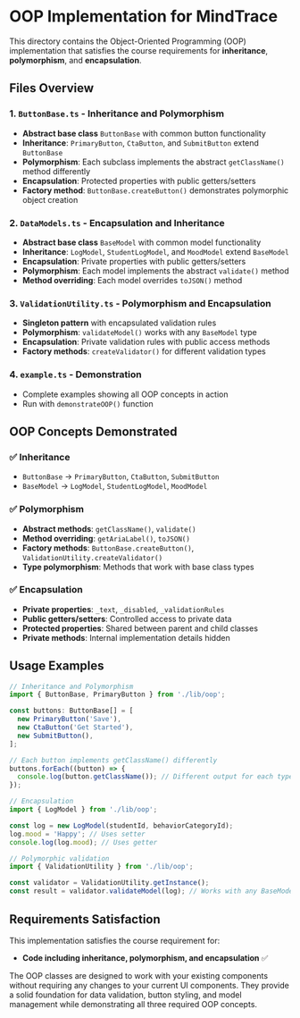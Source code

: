 # OOP Implementation for MindTrace

This directory contains the Object-Oriented Programming (OOP) implementation that satisfies the course requirements for **inheritance**, **polymorphism**, and **encapsulation**.

## Files Overview

### 1. `ButtonBase.ts` - Inheritance and Polymorphism

- **Abstract base class** `ButtonBase` with common button functionality
- **Inheritance**: `PrimaryButton`, `CtaButton`, and `SubmitButton` extend `ButtonBase`
- **Polymorphism**: Each subclass implements the abstract `getClassName()` method differently
- **Encapsulation**: Protected properties with public getters/setters
- **Factory method**: `ButtonBase.createButton()` demonstrates polymorphic object creation

### 2. `DataModels.ts` - Encapsulation and Inheritance

- **Abstract base class** `BaseModel` with common model functionality
- **Inheritance**: `LogModel`, `StudentLogModel`, and `MoodModel` extend `BaseModel`
- **Encapsulation**: Private properties with public getters/setters
- **Polymorphism**: Each model implements the abstract `validate()` method
- **Method overriding**: Each model overrides `toJSON()` method

### 3. `ValidationUtility.ts` - Polymorphism and Encapsulation

- **Singleton pattern** with encapsulated validation rules
- **Polymorphism**: `validateModel()` works with any `BaseModel` type
- **Encapsulation**: Private validation rules with public access methods
- **Factory methods**: `createValidator()` for different validation types

### 4. `example.ts` - Demonstration

- Complete examples showing all OOP concepts in action
- Run with `demonstrateOOP()` function

## OOP Concepts Demonstrated

### ✅ Inheritance

- `ButtonBase` → `PrimaryButton`, `CtaButton`, `SubmitButton`
- `BaseModel` → `LogModel`, `StudentLogModel`, `MoodModel`

### ✅ Polymorphism

- **Abstract methods**: `getClassName()`, `validate()`
- **Method overriding**: `getAriaLabel()`, `toJSON()`
- **Factory methods**: `ButtonBase.createButton()`, `ValidationUtility.createValidator()`
- **Type polymorphism**: Methods that work with base class types

### ✅ Encapsulation

- **Private properties**: `_text`, `_disabled`, `_validationRules`
- **Public getters/setters**: Controlled access to private data
- **Protected properties**: Shared between parent and child classes
- **Private methods**: Internal implementation details hidden

## Usage Examples

```typescript
// Inheritance and Polymorphism
import { ButtonBase, PrimaryButton } from './lib/oop';

const buttons: ButtonBase[] = [
  new PrimaryButton('Save'),
  new CtaButton('Get Started'),
  new SubmitButton(),
];

// Each button implements getClassName() differently
buttons.forEach((button) => {
  console.log(button.getClassName()); // Different output for each type
});

// Encapsulation
import { LogModel } from './lib/oop';

const log = new LogModel(studentId, behaviorCategoryId);
log.mood = 'Happy'; // Uses setter
console.log(log.mood); // Uses getter

// Polymorphic validation
import { ValidationUtility } from './lib/oop';

const validator = ValidationUtility.getInstance();
const result = validator.validateModel(log); // Works with any BaseModel
```

## Requirements Satisfaction

This implementation satisfies the course requirement for:

- **Code including inheritance, polymorphism, and encapsulation** ✅

The OOP classes are designed to work with your existing components without requiring any changes to your current UI components. They provide a solid foundation for data validation, button styling, and model management while demonstrating all three required OOP concepts.
